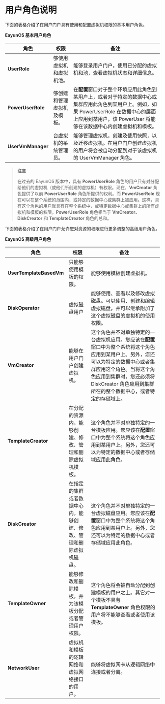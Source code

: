 # 用户角色说明

下面的表格介绍了在用户门户具有使用和配置虚拟机权限的基本用户角色。

**EayunOS 基本用户角色**

|角色|权限|备注|
|----|----|----|
|**UserRole**|够使用虚拟机和虚拟机池。|能够登录用户门户，使用已分配的虚拟机和池，查看虚拟机状态和详细信息。|
|**PowerUserRole**|够创建和管理虚拟机及模板。|在**配置**窗口对于整个环境应用此角色到某用户上，或者对于特定的数据中心或集群应用此角色到某用户上。例如，如果 PowerUserRole 在数据中心的层面上应用到某用户，该 PowerUser 将能够在该数据中心内创建虚拟机和模板。|
|**UserVmManager**|台虚拟机的系统管理员。|能够管理虚拟机，创建及使用快照，以及迁移虚拟机。在用户门户创建虚拟机的用户将会被自动分配到对于该虚拟机的 UserVmManager 角色。|

> **注意**
>
> 在过去的 EayunOS 版本中，具有 **PowerUserRole** 角色的用户只有对分配给他们的虚拟机（或他们所创建的虚拟机）有权限。现在，**VmCreator** 角色提供了以前 **PowerUserRole** 角色所提供的权利。而 **PowerUserRole** 现在可以在整个系统的范围内，或特定的数据中心或集群上被应用。这样，具有这个角色的用户就具有在整个系统中，或特定数据中心或集群上的所有虚拟机和模板的权限。**PowerUserRole** 角色相当于 **VmCreator、DiskCreator** 和 **TemplateCreator** 角色的总和。

下面的表格介绍了在用户门户允许您对资源的权限进行更多调整的高级用户角色。

**EayunOS 高级用户角色**

|角色|权限|备注|
|----|----|----|
|**UserTemplateBasedVm**|只能够使用模板的权限。|能够使用模板创建虚拟机。|
|**DiskOperator**|虚拟磁盘用户|能够使用、查看以及修改虚拟磁盘。可以使用、创建和编辑虚拟磁盘，并可以继承附加了这个虚拟磁盘的虚拟机的使用权限。|
|**VmCreator**|能够在用户门户创建虚拟机。|这个角色并不对单独特定的一台虚拟机应用。您应该在**配置**窗口中为整个系统将这个角色应用到某用户上。另外，您还可以为特定的数据中心或者集群应用这个角色。当将这个角色应用到集群时，您还必须将 DiskCreator 角色应用到集群所在的整个数据中心，或者特定的存储域上。|
|**TemplateCreator**|在分配的资源内，能够创建、修改、管理和删除虚拟机模板。|这个角色并不对单独特定的一台模板应用。您应该在**配置**窗口中为整个系统将这个角色应用到某用户上。另外，您还可以为特定的数据中心或者存储域应用此角色。
|**DiskCreator**|在指定的集群或者数据中心内，能够创建、修改、管理和删除虚拟机磁盘。|这个角色并不对单独特定的一台虚拟磁盘应用。您应该在**配置**窗口中为整个系统将这个角色应用到某用户上。另外，您还可以为特定的数据中心或者存储域应用此角色。|
|**TemplateOwner**|能够修改和删除模板，并为该模板分配或者管理用户权限。|这个角色将会被自动分配到创建模板的用户之上。其它对一个模板不具有 **TemplateOwner** 角色权限的用户将不能够查看或者使用该模板。|
|**NetworkUser**|虚拟机和模板的逻辑网络和虚拟网络接口的用户。|能够将虚拟网卡从逻辑网络中连接或者分离。|
